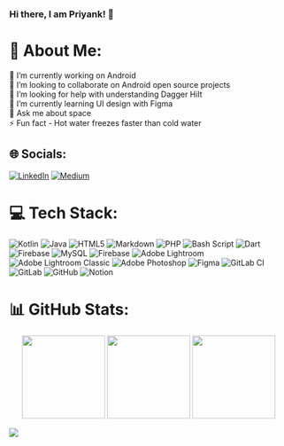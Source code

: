### Hi there, I am Priyank! 👋

# 💫 About Me:
🔭 I’m currently working on Android <br>👯 I’m looking to collaborate on Android open source projects <br>🤝 I’m looking for help with understanding Dagger Hilt <br>🌱 I’m currently learning UI design with Figma <br>💬 Ask me about space <br>⚡ Fun fact - Hot water freezes faster than cold water


## 🌐 Socials:
[![LinkedIn](https://img.shields.io/badge/LinkedIn-%230077B5.svg?logo=linkedin&logoColor=white)](https://linkedin.com/in/iamspd) [![Medium](https://img.shields.io/badge/Medium-12100E?logo=medium&logoColor=white)](https://medium.com/@iamspd) 

# 💻 Tech Stack:
![Kotlin](https://img.shields.io/badge/kotlin-%237F52FF.svg?style=flat&logo=kotlin&logoColor=white) ![Java](https://img.shields.io/badge/java-%23ED8B00.svg?style=flat&logo=openjdk&logoColor=white) ![HTML5](https://img.shields.io/badge/html5-%23E34F26.svg?style=flat&logo=html5&logoColor=white) ![Markdown](https://img.shields.io/badge/markdown-%23000000.svg?style=flat&logo=markdown&logoColor=white) ![PHP](https://img.shields.io/badge/php-%23777BB4.svg?style=flat&logo=php&logoColor=white) ![Bash Script](https://img.shields.io/badge/bash_script-%23121011.svg?style=flat&logo=gnu-bash&logoColor=white) ![Dart](https://img.shields.io/badge/dart-%230175C2.svg?style=flat&logo=dart&logoColor=white) ![Firebase](https://img.shields.io/badge/firebase-%23039BE5.svg?style=flat&logo=firebase) ![MySQL](https://img.shields.io/badge/mysql-4479A1.svg?style=flat&logo=mysql&logoColor=white) ![Firebase](https://img.shields.io/badge/firebase-a08021?style=flat&logo=firebase&logoColor=ffcd34) ![Adobe Lightroom](https://img.shields.io/badge/Adobe%20Lightroom-31A8FF.svg?style=flat&logo=Adobe%20Lightroom&logoColor=white) ![Adobe Lightroom Classic](https://img.shields.io/badge/Adobe%20Lightroom%20Classic-31A8FF.svg?style=flat&logo=Adobe%20Lightroom%20Classic&logoColor=white) ![Adobe Photoshop](https://img.shields.io/badge/adobe%20photoshop-%2331A8FF.svg?style=flat&logo=adobe%20photoshop&logoColor=white) ![Figma](https://img.shields.io/badge/figma-%23F24E1E.svg?style=flat&logo=figma&logoColor=white) ![GitLab CI](https://img.shields.io/badge/gitlab%20CI-%23181717.svg?style=flat&logo=gitlab&logoColor=white) ![GitLab](https://img.shields.io/badge/gitlab-%23181717.svg?style=flat&logo=gitlab&logoColor=white) ![GitHub](https://img.shields.io/badge/github-%23121011.svg?style=flat&logo=github&logoColor=white) ![Notion](https://img.shields.io/badge/Notion-%23000000.svg?style=flat&logo=notion&logoColor=white)

# 📊 GitHub Stats:

<p align="center">
  <img src="https://github-readme-stats.vercel.app/api?username=iamspd&theme=github_dark&hide_border=false&include_all_commits=false&count_private=false" height="150">
  <img src="https://nirzak-streak-stats.vercel.app/?user=iamspd&theme=github_dark&hide_border=false" height="150">
  <img src="https://github-readme-stats.vercel.app/api/top-langs/?username=iamspd&theme=github_dark&hide_border=false&include_all_commits=false&count_private=false&layout=compact" height="150">
</p>

![](https://komarev.com/ghpvc/?username=iamspd&color=blueviolet&style=flat-square)
